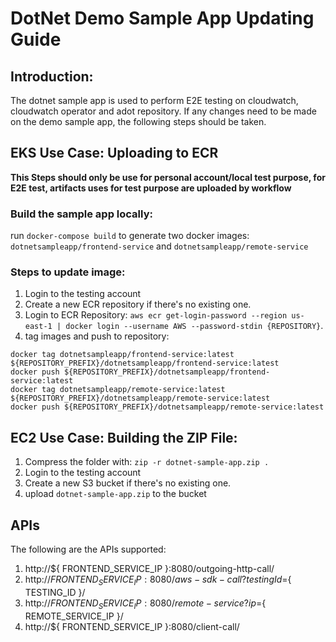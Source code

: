 # DotNet Demo Sample App Updating Guide

## Introduction:

The dotnet sample app is used to perform E2E testing on cloudwatch, cloudwatch operator and adot repository. If any changes need to be made on the demo sample app, the following steps should be taken.

## EKS Use Case: Uploading to ECR

**This Steps should only be use for personal account/local test purpose, for E2E test, artifacts uses for test purpose are uploaded by workflow**

### Build the sample app locally:
run `docker-compose build` to generate two docker images: `dotnetsampleapp/frontend-service` and `dotnetsampleapp/remote-service`

### Steps to update image:
1. Login to the testing account
2. Create a new ECR repository if there's no existing one.
3. Login to ECR Repository: `aws ecr get-login-password --region us-east-1 | docker login --username AWS --password-stdin {REPOSITORY}`.
4. tag images and push to repository:
```
docker tag dotnetsampleapp/frontend-service:latest ${REPOSITORY_PREFIX}/dotnetsampleapp/frontend-service:latest
docker push ${REPOSITORY_PREFIX}/dotnetsampleapp/frontend-service:latest
docker tag dotnetsampleapp/remote-service:latest ${REPOSITORY_PREFIX}/dotnetsampleapp/remote-service:latest
docker push ${REPOSITORY_PREFIX}/dotnetsampleapp/remote-service:latest
```


## EC2 Use Case: Building the ZIP File:
1. Compress the folder with: `zip -r dotnet-sample-app.zip .`
2. Login to the testing account
3. Create a new S3 bucket if there's no existing one.
4. upload `dotnet-sample-app.zip` to the bucket


## APIs
The following are the APIs supported:
1. http://${ FRONTEND_SERVICE_IP }:8080/outgoing-http-call/
2. http://${ FRONTEND_SERVICE_IP }:8080/aws-sdk-call?testingId=${ TESTING_ID }/
3. http://${ FRONTEND_SERVICE_IP }:8080/remote-service?ip=${ REMOTE_SERVICE_IP }/
4. http://${ FRONTEND_SERVICE_IP }:8080/client-call/
